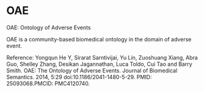 # OAE
OAE: Ontology of Adverse Events

OAE is a community-based biomedical ontology in the domain of adverse event. 

Reference: 
Yongqun He Y, Sirarat Sarntivijai, Yu Lin, Zuoshuang Xiang, Abra Guo, Shelley Zhang, Desikan Jagannathan, Luca Toldo, Cui Tao and Barry Smith. OAE: The Ontology of Adverse Events. Journal of Biomedical Semantics. 2014, 5:29  doi:10.1186/2041-1480-5-29. PMID: 25093068.PMCID: PMC4120740. 
